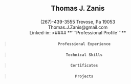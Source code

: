 
  ## <p align="center"> Thomas J. Zanis</p>
  <div align="center">(267)-439-3555   Trevose, Pa 19053<div> Thomas.J.Zanis@gmail.com<div>
  Linked-in: 
>#### **```Professional Profile```**

>#### **```Professional Experience```**

>#### **```Technical Skills```**

>#### **```Certificates```**

>#### **```Projects```**


